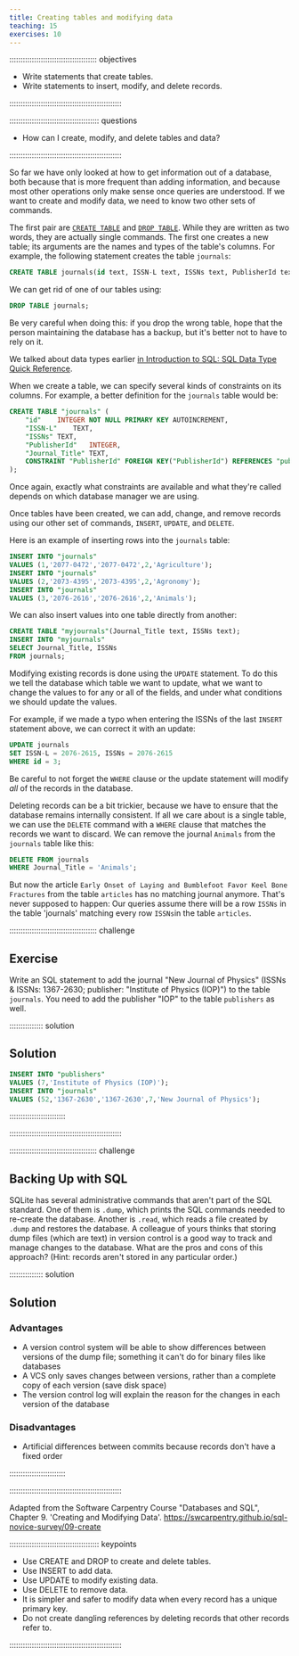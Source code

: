```yaml
---
title: Creating tables and modifying data
teaching: 15
exercises: 10
---
```


::::::::::::::::::::::::::::::::::::::: objectives

- Write statements that create tables.
- Write statements to insert, modify, and delete records.

::::::::::::::::::::::::::::::::::::::::::::::::::

:::::::::::::::::::::::::::::::::::::::: questions

- How can I create, modify, and delete tables and data?

::::::::::::::::::::::::::::::::::::::::::::::::::

So far we have only looked at how to get information out of a database,
both because that is more frequent than adding information,
and because most other operations only make sense
once queries are understood.
If we want to create and modify data,
we need to know two other sets of commands.

The first pair are [`CREATE TABLE`][create-table] and [`DROP TABLE`][drop-table].
While they are written as two words,
they are actually single commands.
The first one creates a new table;
its arguments are the names and types of the table's columns.
For example,
the following statement creates the table `journals`:

```sql
CREATE TABLE journals(id text, ISSN-L text, ISSNs text, PublisherId text, Journal_Title text);
```

We can get rid of one of our tables using:

```sql
DROP TABLE journals;
```

Be very careful when doing this:
if you drop the wrong table, hope that the person maintaining the database has a backup,
but it's better not to have to rely on it.

We talked about data types earlier [in Introduction to SQL: SQL Data Type Quick Reference](01-introduction.md#sql-data-type-quick-reference).

When we create a table,
we can specify several kinds of constraints on its columns.
For example, a better definition for the `journals` table would be:

```sql
CREATE TABLE "journals" (
	"id"	INTEGER NOT NULL PRIMARY KEY AUTOINCREMENT,
	"ISSN-L"	TEXT,
	"ISSNs"	TEXT,
	"PublisherId"	INTEGER,
	"Journal_Title"	TEXT,
	CONSTRAINT "PublisherId" FOREIGN KEY("PublisherId") REFERENCES "publishers"("id") 
);
```

Once again,
exactly what constraints are available
and what they're called
depends on which database manager we are using.

Once tables have been created,
we can add, change, and remove records using our other set of commands,
`INSERT`, `UPDATE`, and `DELETE`.

Here is an example of inserting rows into the `journals` table:

```sql
INSERT INTO "journals"
VALUES (1,'2077-0472','2077-0472',2,'Agriculture');
INSERT INTO "journals"
VALUES (2,'2073-4395','2073-4395',2,'Agronomy');
INSERT INTO "journals"
VALUES (3,'2076-2616','2076-2616',2,'Animals');
```

We can also insert values into one table directly from another:

```sql
CREATE TABLE "myjournals"(Journal_Title text, ISSNs text);
INSERT INTO "myjournals" 
SELECT Journal_Title, ISSNs 
FROM journals;
```

Modifying existing records is done using the `UPDATE` statement.
To do this we tell the database which table we want to update,
what we want to change the values to for any or all of the fields,
and under what conditions we should update the values.

For example, if we made a typo when entering the ISSNs
of the last `INSERT` statement above, we can correct it with an update:

```sql
UPDATE journals
SET ISSN-L = 2076-2615, ISSNs = 2076-2615
WHERE id = 3;
```

Be careful to not forget the `WHERE` clause or the update statement will
modify *all* of the records in the database.

Deleting records can be a bit trickier,
because we have to ensure that the database remains internally consistent.
If all we care about is a single table,
we can use the `DELETE` command with a `WHERE` clause
that matches the records we want to discard.
We can remove the journal `Animals` from the `journals` table like this:

```sql
DELETE FROM journals
WHERE Journal_Title = 'Animals';
```

But now the article `Early Onset of Laying and Bumblefoot Favor Keel Bone Fractures` from the table `articles`
has no matching journal anymore.
That's never supposed to happen:
Our queries assume there will be a row `ISSNs` in the table 'journals'
matching every row `ISSNs`in the table `articles`.

:::::::::::::::::::::::::::::::::::::::  challenge

## Exercise

Write an SQL statement to add the journal "New Journal of Physics" (ISSNs \& ISSNs: 1367-2630; publisher: "Institute of Physics (IOP)") to the table
`journals`. You need to add the publisher "IOP" to the table `publishers` as well.

:::::::::::::::  solution

## Solution

```sql
INSERT INTO "publishers"
VALUES (7,'Institute of Physics (IOP)');
INSERT INTO "journals"
VALUES (52,'1367-2630','1367-2630',7,'New Journal of Physics');
```

:::::::::::::::::::::::::

::::::::::::::::::::::::::::::::::::::::::::::::::

:::::::::::::::::::::::::::::::::::::::  challenge

## Backing Up with SQL

SQLite has several administrative commands that aren't part of the
SQL standard.  One of them is `.dump`, which prints the SQL commands
needed to re-create the database.  Another is `.read`, which reads a
file created by `.dump` and restores the database.  A colleague of
yours thinks that storing dump files (which are text) in version
control is a good way to track and manage changes to the database.
What are the pros and cons of this approach?  (Hint: records aren't
stored in any particular order.)

:::::::::::::::  solution

## Solution

### Advantages

- A version control system will be able to show differences between versions
  of the dump file; something it can't do for binary files like databases
- A VCS only saves changes between versions, rather than a complete copy of
  each version (save disk space)
- The version control log will explain the reason for the changes in each version
  of the database

### Disadvantages

- Artificial differences between commits because records don't have a fixed order

:::::::::::::::::::::::::

::::::::::::::::::::::::::::::::::::::::::::::::::

Adapted from the Software Carpentry Course "Databases and SQL", Chapter 9. 'Creating and Modifying Data'.
<https://swcarpentry.github.io/sql-novice-survey/09-create>

:::::::::::::::::::::::::::::::::::::::: keypoints

- Use CREATE and DROP to create and delete tables.
- Use INSERT to add data.
- Use UPDATE to modify existing data.
- Use DELETE to remove data.
- It is simpler and safer to modify data when every record has a unique primary key.
- Do not create dangling references by deleting records that other records refer to.

::::::::::::::::::::::::::::::::::::::::::::::::::

[create-table]: https://www.sqlite.org/lang_createtable.html
[drop-table]: https://www.sqlite.org/lang_droptable.html



